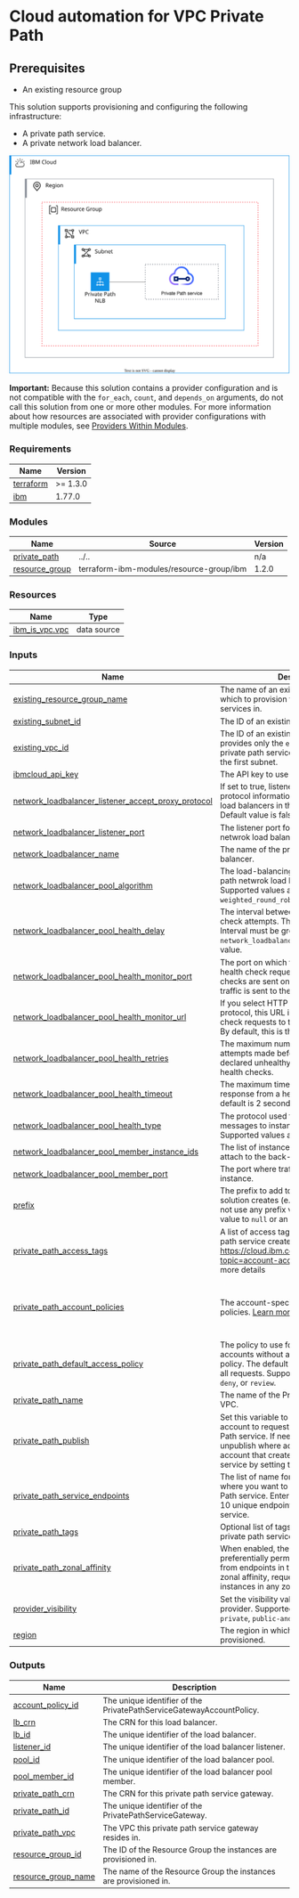 # Cloud automation for VPC Private Path

## Prerequisites
- An existing resource group

This solution supports provisioning and configuring the following infrastructure:
- A private path service.
- A private network load balancer.

![private-path-deployable-architecture](../../reference-architecture/deployable-architecture-private-path.svg)

**Important:** Because this solution contains a provider configuration and is not compatible with the `for_each`, `count`, and `depends_on` arguments, do not call this solution from one or more other modules. For more information about how resources are associated with provider configurations with multiple modules, see [Providers Within Modules](https://developer.hashicorp.com/terraform/language/modules/develop/providers).

<!-- Below content is automatically populated via pre-commit hook -->
<!-- BEGINNING OF PRE-COMMIT-TERRAFORM DOCS HOOK -->
### Requirements

| Name | Version |
|------|---------|
| <a name="requirement_terraform"></a> [terraform](#requirement\_terraform) | >= 1.3.0 |
| <a name="requirement_ibm"></a> [ibm](#requirement\_ibm) | 1.77.0 |

### Modules

| Name | Source | Version |
|------|--------|---------|
| <a name="module_private_path"></a> [private\_path](#module\_private\_path) | ../.. | n/a |
| <a name="module_resource_group"></a> [resource\_group](#module\_resource\_group) | terraform-ibm-modules/resource-group/ibm | 1.2.0 |

### Resources

| Name | Type |
|------|------|
| [ibm_is_vpc.vpc](https://registry.terraform.io/providers/ibm-cloud/ibm/1.77.0/docs/data-sources/is_vpc) | data source |

### Inputs

| Name | Description | Type | Default | Required |
|------|-------------|------|---------|:--------:|
| <a name="input_existing_resource_group_name"></a> [existing\_resource\_group\_name](#input\_existing\_resource\_group\_name) | The name of an existing resource group in which to provision the private path services in. | `string` | `"Default"` | no |
| <a name="input_existing_subnet_id"></a> [existing\_subnet\_id](#input\_existing\_subnet\_id) | The ID of an existing subnet. | `string` | `null` | no |
| <a name="input_existing_vpc_id"></a> [existing\_vpc\_id](#input\_existing\_vpc\_id) | The ID of an existing VPC. If the user provides only the `existing_vpc_id` the private path service will be provisioned in the first subnet. | `string` | `null` | no |
| <a name="input_ibmcloud_api_key"></a> [ibmcloud\_api\_key](#input\_ibmcloud\_api\_key) | The API key to use for IBM Cloud. | `string` | n/a | yes |
| <a name="input_network_loadbalancer_listener_accept_proxy_protocol"></a> [network\_loadbalancer\_listener\_accept\_proxy\_protocol](#input\_network\_loadbalancer\_listener\_accept\_proxy\_protocol) | If set to true, listener forwards proxy protocol information that are supported by load balancers in the application family. Default value is false. | `bool` | `false` | no |
| <a name="input_network_loadbalancer_listener_port"></a> [network\_loadbalancer\_listener\_port](#input\_network\_loadbalancer\_listener\_port) | The listener port for the private path netwrok load balancer. | `number` | `80` | no |
| <a name="input_network_loadbalancer_name"></a> [network\_loadbalancer\_name](#input\_network\_loadbalancer\_name) | The name of the private path netwrok load balancer. | `string` | `"pp-nlb"` | no |
| <a name="input_network_loadbalancer_pool_algorithm"></a> [network\_loadbalancer\_pool\_algorithm](#input\_network\_loadbalancer\_pool\_algorithm) | The load-balancing algorithm for private path netwrok load balancer pool members. Supported values are `round_robin` or `weighted_round_robin`. | `string` | `"round_robin"` | no |
| <a name="input_network_loadbalancer_pool_health_delay"></a> [network\_loadbalancer\_pool\_health\_delay](#input\_network\_loadbalancer\_pool\_health\_delay) | The interval between 2 consecutive health check attempts. The default is 5 seconds. Interval must be greater than `network_loadbalancer_pool_health_timeout` value. | `number` | `5` | no |
| <a name="input_network_loadbalancer_pool_health_monitor_port"></a> [network\_loadbalancer\_pool\_health\_monitor\_port](#input\_network\_loadbalancer\_pool\_health\_monitor\_port) | The port on which the load balancer sends health check requests. By default, health checks are sent on the same port where traffic is sent to the instance. | `number` | `80` | no |
| <a name="input_network_loadbalancer_pool_health_monitor_url"></a> [network\_loadbalancer\_pool\_health\_monitor\_url](#input\_network\_loadbalancer\_pool\_health\_monitor\_url) | If you select HTTP as the health check protocol, this URL is used to send health check requests to the instances in the pool. By default, this is the root path `/` | `string` | `"/"` | no |
| <a name="input_network_loadbalancer_pool_health_retries"></a> [network\_loadbalancer\_pool\_health\_retries](#input\_network\_loadbalancer\_pool\_health\_retries) | The maximum number of health check attempts made before an instance is declared unhealthy. The default is 2 failed health checks. | `number` | `2` | no |
| <a name="input_network_loadbalancer_pool_health_timeout"></a> [network\_loadbalancer\_pool\_health\_timeout](#input\_network\_loadbalancer\_pool\_health\_timeout) | The maximum time the system waits for a response from a health check request. The default is 2 seconds. | `number` | `2` | no |
| <a name="input_network_loadbalancer_pool_health_type"></a> [network\_loadbalancer\_pool\_health\_type](#input\_network\_loadbalancer\_pool\_health\_type) | The protocol used to send health check messages to instances in the pool. Supported values are `tcp` or `http`. | `string` | `"tcp"` | no |
| <a name="input_network_loadbalancer_pool_member_instance_ids"></a> [network\_loadbalancer\_pool\_member\_instance\_ids](#input\_network\_loadbalancer\_pool\_member\_instance\_ids) | The list of instance ids that you want to attach to the back-end pool. | `list(string)` | `[]` | no |
| <a name="input_network_loadbalancer_pool_member_port"></a> [network\_loadbalancer\_pool\_member\_port](#input\_network\_loadbalancer\_pool\_member\_port) | The port where traffic is sent to the instance. | `number` | `80` | no |
| <a name="input_prefix"></a> [prefix](#input\_prefix) | The prefix to add to all resources that this solution creates (e.g `prod`, `test`, `dev`). To not use any prefix value, you can set this value to `null` or an empty string. | `string` | n/a | yes |
| <a name="input_private_path_access_tags"></a> [private\_path\_access\_tags](#input\_private\_path\_access\_tags) | A list of access tags to apply to the private path service created by the module, see https://cloud.ibm.com/docs/account?topic=account-access-tags-tutorial for more details | `list(string)` | `[]` | no |
| <a name="input_private_path_account_policies"></a> [private\_path\_account\_policies](#input\_private\_path\_account\_policies) | The account-specific connection request policies. [Learn more](https://github.com/terraform-ibm-modules/terraform-ibm-vpc-private-path/tree/main/solutions/standard/DA-types.md). | <pre>list(object({<br/>    account       = string<br/>    access_policy = string<br/>  }))</pre> | `[]` | no |
| <a name="input_private_path_default_access_policy"></a> [private\_path\_default\_access\_policy](#input\_private\_path\_default\_access\_policy) | The policy to use for bindings from accounts without an explicit account policy. The default policy is set to Review all requests. Supported options are `permit`, `deny`, or `review`. | `string` | `"review"` | no |
| <a name="input_private_path_name"></a> [private\_path\_name](#input\_private\_path\_name) | The name of the Private Path service for VPC. | `string` | `"private-path"` | no |
| <a name="input_private_path_publish"></a> [private\_path\_publish](#input\_private\_path\_publish) | Set this variable to `true` to allows any account to request access to to the Private Path service. If need be, you can also unpublish where access is restricted to the account that created the Private Path service by setting this variable to `false`. | `bool` | `false` | no |
| <a name="input_private_path_service_endpoints"></a> [private\_path\_service\_endpoints](#input\_private\_path\_service\_endpoints) | The list of name for the service endpoint where you want to connect your Private Path service. Enter a maximum number of 10 unique endpoint names for your service. | `list(string)` | n/a | yes |
| <a name="input_private_path_tags"></a> [private\_path\_tags](#input\_private\_path\_tags) | Optional list of tags to be added to the private path service. | `list(string)` | `[]` | no |
| <a name="input_private_path_zonal_affinity"></a> [private\_path\_zonal\_affinity](#input\_private\_path\_zonal\_affinity) | When enabled, the endpoint service preferentially permits connection requests from endpoints in the same zone. Without zonal affinity, requests are distributed to all instances in any zone. | `bool` | `false` | no |
| <a name="input_provider_visibility"></a> [provider\_visibility](#input\_provider\_visibility) | Set the visibility value for the IBM terraform provider. Supported values are `public`, `private`, `public-and-private`. [Learn more](https://registry.terraform.io/providers/IBM-Cloud/ibm/latest/docs/guides/custom-service-endpoints). | `string` | `"private"` | no |
| <a name="input_region"></a> [region](#input\_region) | The region in which the VPC resources are provisioned. | `string` | n/a | yes |

### Outputs

| Name | Description |
|------|-------------|
| <a name="output_account_policy_id"></a> [account\_policy\_id](#output\_account\_policy\_id) | The unique identifier of the PrivatePathServiceGatewayAccountPolicy. |
| <a name="output_lb_crn"></a> [lb\_crn](#output\_lb\_crn) | The CRN for this load balancer. |
| <a name="output_lb_id"></a> [lb\_id](#output\_lb\_id) | The unique identifier of the load balancer. |
| <a name="output_listener_id"></a> [listener\_id](#output\_listener\_id) | The unique identifier of the load balancer listener. |
| <a name="output_pool_id"></a> [pool\_id](#output\_pool\_id) | The unique identifier of the load balancer pool. |
| <a name="output_pool_member_id"></a> [pool\_member\_id](#output\_pool\_member\_id) | The unique identifier of the load balancer pool member. |
| <a name="output_private_path_crn"></a> [private\_path\_crn](#output\_private\_path\_crn) | The CRN for this private path service gateway. |
| <a name="output_private_path_id"></a> [private\_path\_id](#output\_private\_path\_id) | The unique identifier of the PrivatePathServiceGateway. |
| <a name="output_private_path_vpc"></a> [private\_path\_vpc](#output\_private\_path\_vpc) | The VPC this private path service gateway resides in. |
| <a name="output_resource_group_id"></a> [resource\_group\_id](#output\_resource\_group\_id) | The ID of the Resource Group the instances are provisioned in. |
| <a name="output_resource_group_name"></a> [resource\_group\_name](#output\_resource\_group\_name) | The name of the Resource Group the instances are provisioned in. |
<!-- END OF PRE-COMMIT-TERRAFORM DOCS HOOK -->
